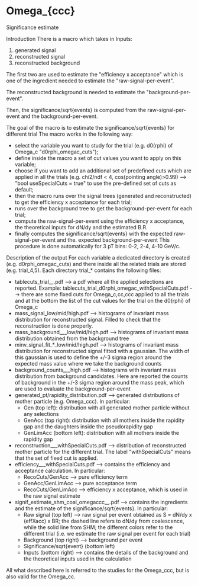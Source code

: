 # Omega_{ccc}
Significance estimate

Introduction
There is a macro which takes in Inputs:
1. generated signal
2. reconstructed signal
3. reconstructed background

The first two are used to estimate the "efficiency x acceptance" which is one of the ingredient needed to estimate the "raw-signal-per-event".

The reconstructed background is needed to estimate the "background-per-event".

Then, the significance/sqrt{events} is computed from the raw-signal-per-event and the background-per-event.

The goal of the macro is to estimate the significance/sqrt{events} for different trial
The macro works in the following way:
- select the variable you want to study for the trial (e.g. d0(rphi) of Omega_c "d0rphi_omegac_cuts");
- define inside the macro a set of cut values you want to apply on this variable;
- choose if you want to add an additional set of predefined cuts which are applied in all the trials (e.g. chi2/ndf < 4, cos(pointing angle)>0.99) --> "bool useSpecialCuts = true" to use the pre-defined set of cuts as default;
- then the macro runs over the signal trees (generated and reconstructed) to get the efficiency x acceptance for each trial;
- runs over the background tree to get the background-per-event for each trial;
- compute the raw-signal-per-event using the efficiency x acceptance, the theoretical inputs for dN/dy and the estimated B.R.
- finally computes the significance/sqrt{events} with the expected raw-signal-per-event and the. expected background-per-event
This procedure is done automatically for 3 pT bins: 0-2, 2-4, 4-10 GeV/c.

Description of the output
For each variable a dedicated directory is created (e.g. d0rphi_omegac_cuts) and there inside all the related trials are stored (e.g. trial_4,5).
Each directory trial_* contains the following files:
- tablecuts_trial_*_*.pdf --> a pdf where all the applied selections are reported. Example: tablecuts_trial_d0rphi_omegac_withSpecialCuts.pdf --> there are some fixed cuts for Omega_c,cc,ccc applied to all the trials and at the bottom the list of the cut values for the trial on the d0(rphi) of Omega_c
- mass_signal_low/mid/high.pdf --> histograms of invariant mass distribution for reconstructed signal. Filled to check that the reconstruction is done properly.
- mass_background_*_*_low/mid/high.pdf --> histograms of invariant mass distribution obtained from the background tree
- minv_signal_fit_*_low/mid/high.pdf --> histograms of invariant mass distribution for reconstructed signal fitted with a gaussian. The width of this gaussian is used to define the +/-3 sigma region around the expected mass value where we take the background counts
- background_counts_*_*_high.pdf --> histograms with invariant mass distribution from background candidates. Here are reported the counts of background in the +/-3 sigma region around the mass peak, which are used to evaluate the background-per-event
- generated_pt/rapidity_distribution.pdf --> generated distributions of mother particle (e.g. Omega_ccc). In particular:
  - Gen (top left): distribution with all generated mother particle without any selections
  - GenAcc (top right): distribution with all mothers inside the rapidity gap and the daughters inside the pseudorapidity gap
  - GenLimAcc (bottom left): distribution with all mothers inside the rapidity gap
- reconstruction_*_*_withSpecialCuts.pdf --> distribution of reconstructed mother particle for the different trial. The label "withSpecialCuts" means that the set of fixed cut is applied.
- efficiency_*_*_withSpecialCuts.pdf --> contains the efficiency and acceptance calculation. In particular:
  - RecoCuts/GenAcc --> pure efficiency term
  - GenAcc/GenLimAcc --> pure acceptance term
  - RecoCuts/GenLimAcc --> efficiency x acceptance, which is used in the raw signal estimate
- signif_estimate_shm_coal_omegaccc_*_*.pdf --> contains the ingredients and the estimate of the significance/sqrt{events}. In particular:
  - Raw signal (top left) --> raw signal per event obtained as S = dN/dy x (effXacc) x BR; the dashed line refers to dN/dy from coalescence, while the solid line from SHM; the different colors refer to the different trial (i.e. we estimate the raw signal per event for each trial)
  - Background (top right) --> background per event
  - Significance/sqrt{event} (bottom left)
  - Inputs (bottom right) --> contains the details of the background and the theoretical inputs used in the calculation

All what described here is referred to the studies for the Omega_ccc, but is also valid for the Omega_cc.


